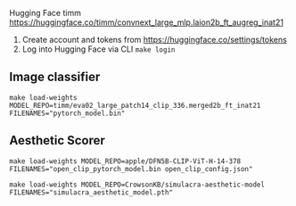 Hugging Face timm https://huggingface.co/timm/convnext_large_mlp.laion2b_ft_augreg_inat21

1. Create account and tokens from https://huggingface.co/settings/tokens
1. Log into Hugging Face via CLI `make login`


## Image classifier

`make load-weights MODEL_REPO=timm/eva02_large_patch14_clip_336.merged2b_ft_inat21 FILENAMES="pytorch_model.bin"`

## Aesthetic Scorer

`make load-weights MODEL_REPO=apple/DFN5B-CLIP-ViT-H-14-378 FILENAMES="open_clip_pytorch_model.bin open_clip_config.json"`


`make load-weights MODEL_REPO=CrowsonKB/simulacra-aesthetic-model FILENAMES="simulacra_aesthetic_model.pth"`
